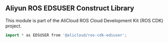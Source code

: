 ## Aliyun ROS EDSUSER Construct Library

This module is part of the AliCloud ROS Cloud Development Kit (ROS CDK) project.

```go
import * as EDSUSER from '@alicloud/ros-cdk-edsuser';
```

